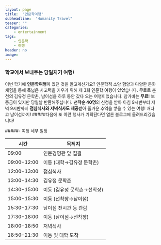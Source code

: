 ```yaml
---
layout: page
title:  "인문학여행"
subheadline:  "Humanity Travel"
teaser: ""
categories:
    - entertainment
tags:
    - 인문학
    - 여행
header: no
image:
---
```


### 학교에서 보내주는 당일치기 여행!
이번 학기에 **인문학여행**이 있던 것을 알고계신가요? 
인문학적 소양 함양과 다양한 문화체험을 통해 폭넓은 사고력을 키우기 위해 제 3회 인문학 여행이 있었습니다. 
무료로 춘천의 김유정 문학촌, 남이섬을 하루 동안 갔다 오는 여행이었습니다. 
참가비는 **무료!** 보증금이 있지만 당일날 반환해주십니다. 
**선착순 40명**의 신청을 받아 아침 9시반부터 저녁 9시반까지 **점심식사와 저녁식사도 제공**받아 즐거운 추억을 쌓을 수 있는 여행! 배타고 남이섬까지! 
#####다음에 또 이런 행사가 기획된다면 얼른 블로그에 올려드리겠습니다!

#####- 여행 세부 일정

시간 | 목적지
-----|-------
09:00 |인문경영관 앞 집결
09:00-12:00 | 이동 (대학→김유정 문학촌)
12:00-13:00 | 점심식사
13:00-14:30 | 김유정 문학촌
14:30-15:00 | 이동 (김유정 문학촌→선착장)
15:00-15:30 | 이동 (선착장→남이섬)
15:30-17:30 | 남이섬 전시관 등 관람
17:30-18:00 | 이동 (남이섬→선착장)
18:00-18:50 | 저녁식사
18:50-21:30 | 이동 및 대학 도착
